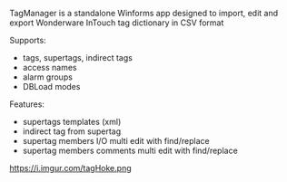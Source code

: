 TagManager is a standalone Winforms app designed to import, edit and export Wonderware InTouch tag dictionary in CSV format

Supports:
- tags, supertags, indirect tags
- access names
- alarm groups
- DBLoad modes

Features:
- supertags templates (xml)
- indirect tag from supertag
- supertag members I/O multi edit with find/replace
- supertag members comments multi edit with find/replace

https://i.imgur.com/tagHoke.png
